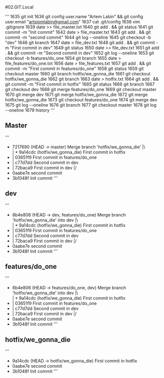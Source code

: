 #02.GIT.Local

'''
 1635 git init
 1636  git config user.name "Artem Labin" && git config user.email "artsiomlabin@gmail.com"
 1637  cat .git/config 
 1638  vim .gitignore
 1639  date >> file_master.txt
 1640  git add . && git status
 1641  git commit -m "Init commit"
 1642  date > file_master.txt 
 1643  git add . && git commit -m "second commit"
 1644  git log --oneline
 1645  git checkout -b "dev"
 1646  git branch
 1647  date > file_dev.txt 
 1648  git add . && git commit -m "First commit in dev"
 1649  git status
 1650  date >> file_dev.txt 
 1651  git add . && git commit -m "Second commit in dev"
 1652  git log --oneline 
 1653  git checkout -b features/do_one
 1654  git branch
 1655  date > file_features/do_one.txt 
 1656  date > file_features.txt 
 1657  git add . && git commit -m "First commit in features/do_one"
 1658  git status
 1659  git checkout master 
 1660  git branch hotfix/we_gonna_die
 1661  git checkout hotfix/we_gonna_die
 1662  git branch
 1663  date > hotfix.txt 
 1664  git add . && git commit -m "First commit in hotfix"
 1665  git status
 1666  git branch
 1667  git checkout dev 
 1668  git merge features/do_one
 1669  git checkout master 
 1670  git merge dev 
 1671  git merge hotfix/we_gonna_die 
 1672  git merge hotfix/we_gonna_die
 1673  git checkout features/do_one 
 1674  git merge dev 
 1675  git log --oneline
 1676  git branch 
 1677  git checkout master 
 1678  git log --oneline
 1679  history 
'''


## Master
'''
*   7217690 (HEAD -> master) Merge branch 'hotfix/we_gonna_die'
|\  
| * 9a14cdc (hotfix/we_gonna_die) First commit in hotfix
* | 03651f9 First commit in features/do_one
* | c77d7dd Second commit in dev
* | 72baca9 First commit in dev
|/  
* 0aabe7e second commit
* 3b1048f Init commit
'''

## dev
'''
*   8b4e806 (HEAD -> dev, features/do_one) Merge branch 'hotfix/we_gonna_die' into dev
|\  
| * 9a14cdc (hotfix/we_gonna_die) First commit in hotfix
* | 03651f9 First commit in features/do_one
* | c77d7dd Second commit in dev
* | 72baca9 First commit in dev
|/  
* 0aabe7e second commit
* 3b1048f Init commit
'''

## features/do_one
'''
*   8b4e806 (HEAD -> features/do_one, dev) Merge branch 'hotfix/we_gonna_die' into dev
|\  
| * 9a14cdc (hotfix/we_gonna_die) First commit in hotfix
* | 03651f9 First commit in features/do_one
* | c77d7dd Second commit in dev
* | 72baca9 First commit in dev
|/  
* 0aabe7e second commit
* 3b1048f Init commit
'''

## hotfix/we_gonna_die
'''
* 9a14cdc (HEAD -> hotfix/we_gonna_die) First commit in hotfix
* 0aabe7e second commit
* 3b1048f Init commit
'''